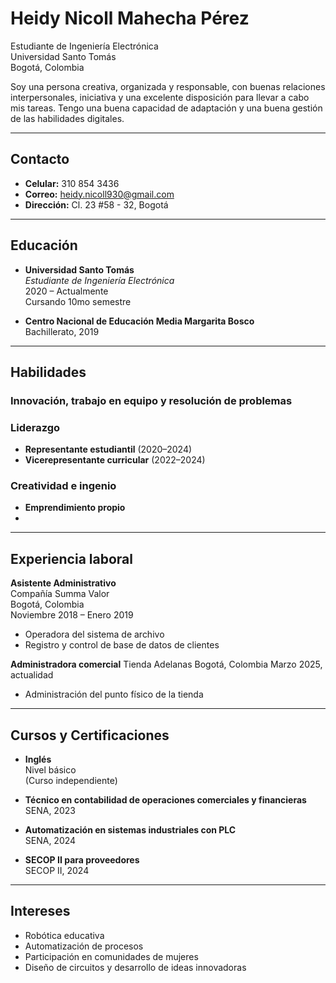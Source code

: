 # Heidy Nicoll Mahecha Pérez

Estudiante de Ingeniería Electrónica  
Universidad Santo Tomás  
Bogotá, Colombia  

Soy una persona creativa, organizada y responsable, con buenas relaciones interpersonales, iniciativa y una excelente disposición para llevar a cabo mis tareas. Tengo una buena capacidad de adaptación y una buena gestión de las habilidades digitales.

---

## Contacto

- **Celular:** 310 854 3436  
- **Correo:** heidy.nicoll930@gmail.com  
- **Dirección:** Cl. 23 #58 - 32, Bogotá

---

## Educación

- **Universidad Santo Tomás**  
  _Estudiante de Ingeniería Electrónica_  
  2020 – Actualmente  
  Cursando 10mo semestre  

- **Centro Nacional de Educación Media Margarita Bosco**  
  Bachillerato, 2019  

---

## Habilidades

### Innovación, trabajo en equipo y resolución de problemas
### Liderazgo
- **Representante estudiantil** (2020–2024)
- **Vicerepresentante curricular** (2022–2024)

### Creatividad e ingenio
- **Emprendimiento propio**
- 
---

## Experiencia laboral

**Asistente Administrativo**  
Compañía Summa Valor  
Bogotá, Colombia  
Noviembre 2018 – Enero 2019

- Operadora del sistema de archivo
- Registro y control de base de datos de clientes

**Administradora comercial**
Tienda Adelanas
Bogotá, Colombia
Marzo 2025, actualidad

- Administración del punto físico de la tienda

---

## Cursos y Certificaciones

- **Inglés**  
  Nivel básico  
  (Curso independiente)

- **Técnico en contabilidad de operaciones comerciales y financieras**  
  SENA, 2023

- **Automatización en sistemas industriales con PLC**  
  SENA, 2024

- **SECOP II para proveedores**  
  SECOP II, 2024

---

## Intereses

- Robótica educativa  
- Automatización de procesos  
- Participación en comunidades de mujeres  
- Diseño de circuitos y desarrollo de ideas innovadoras

